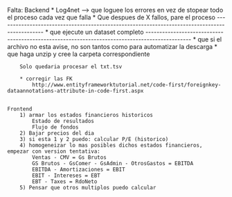 Falta:
	Backend
		* Log4net --> que loguee los errores en vez de stopear todo el proceso cada vez que falla
		* Que despues de X fallos, pare el proceso
		----------------------------------------------------------------------------------------------
		* que ejecute un dataset completo
		----------------------------------------------------------------------------------------------
		* que si el archivo no esta avise, no son tantos como para automatizar la descarga
		* que haga unzip y cree la carpeta correspondiente
		
		Solo quedaria procesar el txt.tsv

		* corregir las FK
			http://www.entityframeworktutorial.net/code-first/foreignkey-dataannotations-attribute-in-code-first.aspx
			
		
	Frontend
		1) armar los estados financieros historicos
			Estado de resultados
			Flujo de fondos
		2) Bajar precios del dia
		3) si esta 1 y 2 puedo: calcular P/E (historico)
		4) homogeneizar lo mas posibles dichos estados financieros, empezar con version tentativa:
			Ventas - CMV = Gs Brutos
			GS Brutos - GsComer - GsAdmin - OtrosGastos = EBITDA
			EBITDA - Amortizaciones = EBIT
			EBIT - Intereses = EBT
			EBT - Taxes = RdoNeto
		5) Pensar que otros multiplos puedo calcular

